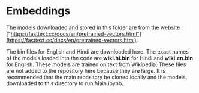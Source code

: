 # Embeddings

The models downloaded and stored in this folder are from the website : ["https://fasttext.cc/docs/en/pretrained-vectors.html"](https://fasttext.cc/docs/en/pretrained-vectors.html). 

The bin files for English and Hindi are downloaded here. The exact names of the models loaded into the code are **wiki.hi.bin** for Hindi and **wiki.en.bin** for English. These models are trained on text from Wikipedia. These files are not added to the repository here because they are large. It is recommended that the main repository be cloned locally and the models downloaded to this directory to run Main.ipynb.
